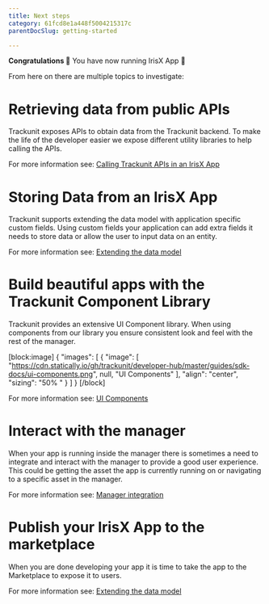 ```yaml
---
title: Next steps
category: 61fcd8e1a448f5004215317c
parentDocSlug: getting-started

---
```


**Congratulations 🎉** You have now running IrisX App 👏

From here on there are multiple topics to investigate:

# Retrieving data from public APIs

Trackunit exposes APIs to obtain data from the Trackunit backend. To make the life of the developer easier we expose different utility libraries to help calling the APIs.

For more information see: [Calling Trackunit APIs in an IrisX App](./public-apis)

# Storing Data from an IrisX App

Trackunit supports extending the data model with application specific custom fields. Using custom fields your application can add extra fields it needs to store data or allow the user to input data on an entity.

For more information see: [Extending the data model](./save-data-from-your-app)

# Build beautiful apps with the Trackunit Component Library

Trackunit provides an extensive UI Component library. When using components from our library you ensure consistent look and feel with the rest of the manager.


[block:image]
{
  "images": [
    {
      "image": [
        "https://cdn.statically.io/gh/trackunit/developer-hub/master/guides/sdk-docs/ui-components.png",
        null,
        "UI Components"
      ],
      "align": "center",
      "sizing": "50% "
    }
  ]
}
[/block]

For more information see: [UI Components](https://apps.iris.trackunit.com/storybook/)

# Interact with the manager

When your app is running inside the manager there is sometimes a need to integrate and interact with the manager to provide a good user experience. This could be getting the asset the app is currently running on or navigating to a specific asset in the manager.

For more information see: [Manager integration](./runtime-libs)


# Publish your IrisX App to the marketplace

When you are done developing your app it is time to take the app to the Marketplace to expose it to users.

For more information see: [Extending the data model](./publish-app)

